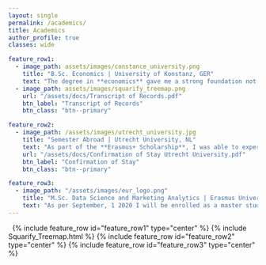 ```yaml
---
layout: single
permalink: /academics/
title: Academics
author_profile: true
classes: wide

feature_row1:
  - image_path: assets/images/constance_university.png
    title: "B.Sc. Economics | University of Konstanz, GER"
    text: "The degree in **economics** gave me a strong foundation not only in economic models and principles but also in **business studies** like Marketing, Finance, Accounting and Organization. By its **quantitative specialization** I gained knowledge in statistics and econometrics as well as the ability of **strong analytical thinking**."
  - image_path: assets/images/squarify_treemap.png
    url: "/assets/docs/Transcript of Records.pdf"
    btn_label: "Transcript of Records"
    btn_class: "btn--primary"

feature_row2:
  - image_path: /assets/images/utrecht_university.jpg
    title: "Semester Abroad | Utrecht University, NL"
    text: "As part of the **Erasmus+ Scholarship**, I was able to experience the application-oriented teaching of the Netherlands. Subjects like **Econometrics, Operations and Supply Chain Management as well as Financial Markets and Institutions** further broaden my academic background. Finally, Econometrics with its **applications in STATA** has caused my interest in data science."
    url: "/assets/docs/Confirmation of Stay Utrecht University.pdf"
    btn_label: "Confirmation of Stay"
    btn_class: "btn--primary"

feature_row3:
  - image_path: "/assets/images/eur_logo.png"
    title: "M.Sc. Data Science and Marketing Analytics | Erasmus University Rotterdam, NL"
    text: "As per September, 1 2020 I will be enrolled as a master student at the Erasmus University in Rotterdam to deepen my practical and theoretical knowledge in data science. "
---
```



&nbsp;
{% include feature_row id="feature_row1" type="center" %}
{% include Squarify_Treemap.html %}
{% include feature_row id="feature_row2" type="center" %}
{% include feature_row id="feature_row3" type="center" %}
